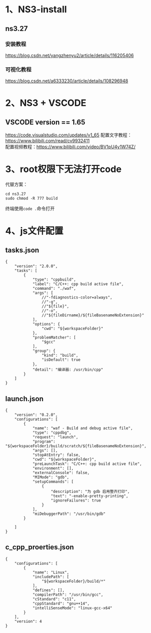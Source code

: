 # 1、NS3-install
## ns3.27
### 安装教程
https://blog.csdn.net/yangzhenyu2/article/details/116205406  
### 可视化教程
https://blog.csdn.net/a6333230/article/details/108296948  

# 2、NS3 + VSCODE 
## VSCODE version == 1.65
https://code.visualstudio.com/updates/v1_65
配置文字教程：https://www.bilibili.com/read/cv9932411  
配置视频教程：https://www.bilibili.com/video/BV1pU4y1W74Z/

# 3、root权限下无法打开code
代替方案：
```
cd ns3.27
sudo chmod -R 777 build
```
终端使用```code .```命令打开

# 4、js文件配置
## tasks.json
```
{
	"version": "2.0.0",
	"tasks": [
		{
			"type": "cppbuild",
			"label": "C/C++: cpp build active file",
			"command": "./waf",
			"args": [
				//"-fdiagnostics-color=always",
				//"-g",
				//"${file}",
				//"-o",
				//"${fileDirname}/${fileBasenameNoExtension}"
			],
			"options": {
				"cwd": "${workspaceFolder}"
			},
			"problemMatcher": [
				"$gcc"
			],
			"group": {
				"kind": "build",
				"isDefault": true
			},
			"detail": "编译器: /usr/bin/cpp"
		}
	]
}
```
## launch.json
```
{
    "version": "0.2.0",
    "configurations": [
        {
            "name": "waf - Build and debug active file",
            "type": "cppdbg",
            "request": "launch",
            "program": "${workspaceFolder}/build/scratch/${fileBasenameNoExtension}",
            "args": [],
            "stopAtEntry": false,
            "cwd": "${workspaceFolder}",
            "preLaunchTask": "C/C++: cpp build active file",
            "environment": [],
            "externalConsole": false,
            "MIMode": "gdb",
            "setupCommands": [
                {
                    "description": "为 gdb 启用整齐打印",
                    "text": "-enable-pretty-printing",
                    "ignoreFailures": true
                }
            ],
            "miDebuggerPath": "/usr/bin/gdb"
        }

    ]
}
```
## c_cpp_proerties.json
```
{
    "configurations": [
        {
            "name": "Linux",
            "includePath": [
                "${workspaceFolder}/build/*"
            ],
            "defines": [],
            "compilerPath": "/usr/bin/gcc",
            "cStandard": "c11",
            "cppStandard": "gnu++14",
            "intelliSenseMode": "linux-gcc-x64"
        }
    ],
    "version": 4
}
```
